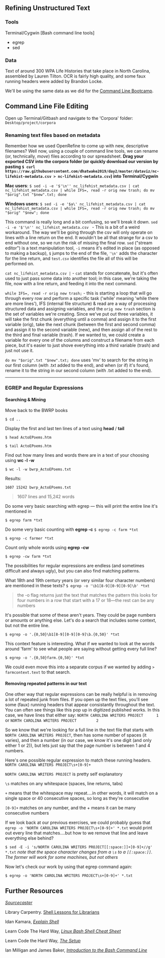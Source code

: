 ## Refining Unstructured Text

### Tools
Terminal/Cygwin [Bash command line tools]
-	egrep
-	sed

### Data
Text of around 300 WPA Life Histories that take place in North Carolina, assembled by Lauren Tilton. OCR is fairly high quality, and some faux running headers were added by Brandon Locke. 

We'll be using the same data as we did for the [Command Line Bootcamp](https://github.com/dhatwake2019/day2/raw/master/commandlinebootcamp/interviewfiles.zip).

## Command Line File Editing

Open up Terminal/Gitbash and navigate to the 'Corpora' folder: `Desktop/project/corpora`

### Renaming text files based on metadata
Remember how we used OpenRefine to come up with new, descriptive filenames? Well now, using a couple of command line tools, we can rename (or, technically, *move*) files according to our spreadsheet. **Drag your exported CSV into the corpora folder (or quickly download our version by pasting `$ curl https://raw.githubusercontent.com/dhatwake2019/day2/master/dataviz/nc-lifehist-metadata.csv > nc-lifehist-metadata.csv`) into Terminal/Cygwin** 

**Mac users**: 
`$ sed -i -e '$'\n'' nc_lifehist_metadata.csv | cat nc_lifehist_metadata.csv | while IFS=, read -r orig new trash; do mv "$orig".txt "$new".txt; done`

**Windows users**: 
`$ sed -i -e '$a\' nc_lifehist_metadata.csv | cat nc_lifehist_metadata.csv | while IFS=, read -r orig new trash; do mv "$orig" "$new"; done`

This command is really long and a bit confusing, so we'll break it down. 
`sed -i -e '$'\n'' nc_lifehist_metadata.csv ` - This is a bit of a weird workaround. The way we'll be going through the csv will only operate on lines with a line return on the end. It wouldn't be all that strange for a csv to end without one, so we run the risk of missing the final row. `sed` ("stream editor") is a text manipulation tool, `-i` means it's edited in place (as opposed to making a backup), `$` jumps to the end of the file, `'\n'` adds the character for the line return, and `test.csv` identifies the file all of this will be performed on.

`cat nc_lifehist_metadata.csv |` - `cat` stands for concatenate, but it's often used to just pass some data into another tool; in this case, we're taking the file, now with a line return, and feeding it into the next command.

`while IFS=, read -r orig new trash;` - this is starting a loop that will go through every row and perform a specific task ('while' meaning 'while there are more lines'), IFS (internal file structure) & read are a way of processing structured data and assigning variables, and the `orig new trash` section is the set of variables we're creating. Since we've put out three variables, it will take the first chunk (everything until a comma) and assign it to the first variable (orig), take the next chunk (between the first and second comma) and assign it to the second variable (new), and then assign all of the rest to the third and final variable (trash). If we wanted to, we could create a variable for every one of the columns and construct a filename from each piece, but it's easier to just shove everything into a third variable (trash) and just not use it.

`do mv "$orig".txt "$new".txt; done` uses 'mv' to search for the string in our first column (with .txt added to the end), and when (or if) it's found, rename it to the string in our second column (with .txt added to the end).

----

### EGREP and Regular Expressions

#### Searching & Mining

Move back to the BWRP books

`$ cd ..`

Display the first and last ten lines of a text using **head** / **tail**

`$ head ActoEPoems.htm`

`$ tail ActoEPoems.htm`

Find out how many lines and words there are in a text of your choosing using **wc -l -w**

`$ wc -l -w bwrp_ActoEPoems.txt`

Results:

```
1607 15242 bwrp_ActoEPoems.txt
```
>1607 lines and 15,242 words

Do some very basic searching with egrep — this will print the entire line it's mentioned in

`$ egrep farm *txt`

Do some very basic counting with **egrep -c**
`$ egrep -c farm *txt`

`$ egrep -c farmer *txt`

Count only whole words using **egrep -cw**

`$ egrep -cw farm *txt`

The possibilities for regular expressions are endless (and sometimes difficult and always ugly), but you can also find matching patterns.

What 18th and 19th century years (or very similar four character numbers) are mentioned in these texts?
`$ egrep -o '\b1[8-9][0-9][0-9]\b' *txt`
> the -o flag returns just the text that matches the pattern
this looks for four numbers in a row that start with a 17 or 18—the rest can be any numbers

It's possible that some of these aren't years. They could be page numbers or amounts or anything else. Let's do a search that includes some context, but not the entire line.

`$ egrep -o '.{0,50}\b1[8-9][0-9][0-9]\b.{0,50}' *txt`

This context feature is interesting. What if we wanted to look at the words around 'farm' to see what people are saying without getting every full line?

`$ egrep -o '.{0,50}farm.{0,50}' *txt`

We could even move this into a separate corpus if we wanted by adding `> farmcontext.text` to that search.

#### Removing repeated patterns in our text
One other way that regular expressions can be really helpful is in removing a lot of repeated junk from files. If you open up the text files, you'll see some (faux) running headers that appear consistantly throughout the text. You can often see things like this pop up in digitized published works. In this case, we have lines that either say:
`NORTH CAROLINA WRITERS PROJECT      1` or 
`NORTH CAROLINA WRITERS PROJECT         2`

So we know that we're looking for a full line in the text file that starts with `NORTH CAROLINA WRITERS PROJECT`, then has some number of spaces (it varies), and then a number (in our case, we know it's one digit (and only either 1 or 2)), but lets just say that the page number is between 1 and 4 numbers.

Here's one possible regular expression to match these running headers. `NORTH CAROLINA WRITERS PROJECT\s+[0-9]+`

`NORTH CAROLINA WRITERS PROJECT` is pretty self explanatory

`\s` matches on any whitespace (spaces, line returns, tabs)

`+` means that the whitespace may repeat....in other words, it will match on a single space or 40 consecutive spaces, so long as they're consecutive

`[0-9]+` matches on any number, and the + means it can be many consecutive numbers

If we look back at our previous exercises, we could probably guess that `egrep -o 'NORTH CAROLINA WRITERS PROJECT\s+[0-9]+' *.txt` would print out every line that matches....but how to we remove that line and leave everything else behind?

`$ sed -E -i 's/NORTH CAROLINA WRITERS PROJECT[[:space:]]+[0-9]+//g' *.txt` *note that the space character changes from a `\s` to a `[[:space:]]`. The former will work for some machines, but not others*

Now let's check our work by using that egrep command again:

`$ egrep -o 'NORTH CAROLINA WRITERS PROJECT\s+[0-9]+' *.txt`


## Further Resources

[*Sourcecaster*](https://datapraxis.github.io/sourcecaster/)

Library Carpentry. [Shell Lessons for Librarians](https://librarycarpentry.github.io/lc-shell/)

Idan Kamara, [*Explain Shell*](http://explainshell.com/)

Learn Code The Hard Way, [*Linux Bash Shell Cheat
Sheet*](http://cli.learncodethehardway.org/bash_cheat_sheet.pdf)

Learn Code the Hard Way, [*The
Setup*](http://cli.learncodethehardway.org/book/ex1.html)

Ian Milligan and James Baker, [*Introduction to the Bash Command
Line*](http://programminghistorian.org/lessons/intro-to-bash)
